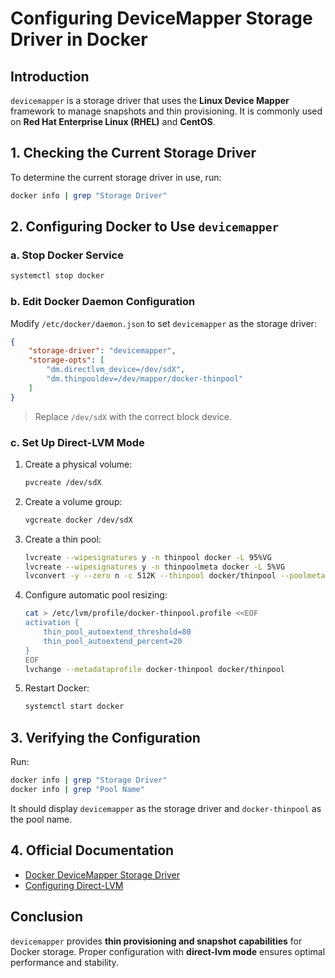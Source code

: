 # Configuring DeviceMapper Storage Driver in Docker

## Introduction
`devicemapper` is a storage driver that uses the **Linux Device Mapper** framework to manage snapshots and thin provisioning. It is commonly used on **Red Hat Enterprise Linux (RHEL)** and **CentOS**.

## 1. Checking the Current Storage Driver
To determine the current storage driver in use, run:
```sh
docker info | grep "Storage Driver"
```

## 2. Configuring Docker to Use `devicemapper`

### a. Stop Docker Service
```sh
systemctl stop docker
```

### b. Edit Docker Daemon Configuration
Modify `/etc/docker/daemon.json` to set `devicemapper` as the storage driver:
```json
{
    "storage-driver": "devicemapper",
    "storage-opts": [
        "dm.directlvm_device=/dev/sdX", 
        "dm.thinpooldev=/dev/mapper/docker-thinpool"
    ]
}
```
> Replace `/dev/sdX` with the correct block device.

### c. Set Up Direct-LVM Mode
1. Create a physical volume:
   ```sh
   pvcreate /dev/sdX
   ```
2. Create a volume group:
   ```sh
   vgcreate docker /dev/sdX
   ```
3. Create a thin pool:
   ```sh
   lvcreate --wipesignatures y -n thinpool docker -L 95%VG
   lvcreate --wipesignatures y -n thinpoolmeta docker -L 5%VG
   lvconvert -y --zero n -c 512K --thinpool docker/thinpool --poolmetadata docker/thinpoolmeta
   ```
4. Configure automatic pool resizing:
   ```sh
   cat > /etc/lvm/profile/docker-thinpool.profile <<EOF
   activation {
       thin_pool_autoextend_threshold=80
       thin_pool_autoextend_percent=20
   }
   EOF
   lvchange --metadataprofile docker-thinpool docker/thinpool
   ```
5. Restart Docker:
   ```sh
   systemctl start docker
   ```

## 3. Verifying the Configuration
Run:
```sh
docker info | grep "Storage Driver"
docker info | grep "Pool Name"
```
It should display `devicemapper` as the storage driver and `docker-thinpool` as the pool name.

## 4. Official Documentation
- [Docker DeviceMapper Storage Driver](https://docs.docker.com/storage/storagedriver/device-mapper-driver/)
- [Configuring Direct-LVM](https://docs.docker.com/storage/storagedriver/device-mapper-driver/#configure-direct-lvm-mode)

## Conclusion
`devicemapper` provides **thin provisioning and snapshot capabilities** for Docker storage. Proper configuration with **direct-lvm mode** ensures optimal performance and stability.
